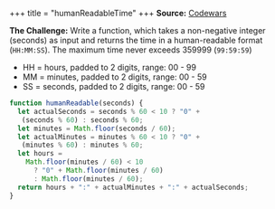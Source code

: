 +++
title = "humanReadableTime"
+++
**Source:** [Codewars](https://www.codewars.com/kata/52685f7382004e774f0001f7/train/javascript)

**The Challenge:** Write a function, which takes a non-negative integer (seconds) as input and returns the time
in a human-readable format (`HH:MM:SS`). The maximum time never exceeds 359999 (`99:59:59`)

- HH = hours, padded to 2 digits, range: 00 - 99
- MM = minutes, padded to 2 digits, range: 00 - 59
- SS = seconds, padded to 2 digits, range: 00 - 59

```js
function humanReadable(seconds) {
  let actualSeconds = seconds % 60 < 10 ? "0" +
   (seconds % 60) : seconds % 60;
  let minutes = Math.floor(seconds / 60);
  let actualMinutes = minutes % 60 < 10 ? "0" +
   (minutes % 60) : minutes % 60;
  let hours =
    Math.floor(minutes / 60) < 10
      ? "0" + Math.floor(minutes / 60)
      : Math.floor(minutes / 60);
  return hours + ":" + actualMinutes + ":" + actualSeconds;
}
```
